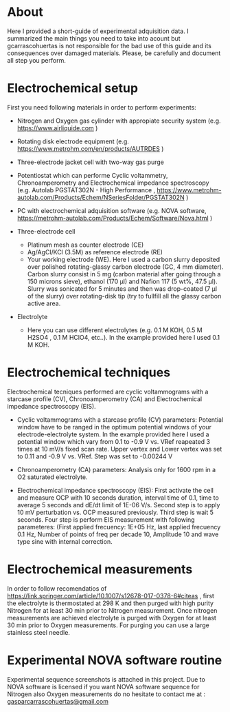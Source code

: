 # About

Here I provided a short-guide of experimental adquisition data. 
I summarized the main things you need to take into acount but gcarrascohuertas is not responsible for the bad use of this guide and its consequences over damaged materials. 
Please, be carefully and document all step you perform.

# Electrochemical setup

First you need following materials in order to perform experiments:

- Nitrogen and Oxygen gas cylinder with appropiate security system (e.g. https://www.airliquide.com )
- Rotating disk electrode equipment (e.g. https://www.metrohm.com/en/products/AUTRDES )
- Three-electrode jacket cell with two-way gas purge
- Potentiostat which can performe Cyclic voltammetry, Chronoamperometry and Electrochemical impedance spectroscopy (e.g. Autolab PGSTAT302N - High Performance , https://www.metrohm-autolab.com/Products/Echem/NSeriesFolder/PGSTAT302N )
- PC with electrochemical adquisition software (e.g. NOVA software,  https://metrohm-autolab.com/Products/Echem/Software/Nova.html )

- Three-electrode cell

    - Platinum mesh as counter electrode (CE)
    - Ag/AgCl/KCl (3.5M) as reference electrode (RE)
    - Your working electrode (WE). Here I used a carbon slurry deposited over polished rotating-glassy carbon electrode (GC, 4 mm diameter). Carbon slurry consist in 5 mg (carbon  material after going through a 150 microns sieve), ethanol (170 µl) and Nafion 117 (5 wt%, 47.5 µl). Slurry was sonicated for 5 minutes and then was drop-coated (7 µl of the slurry) over rotating-disk tip (try to fullfill all the glassy carbon active area.


- Electrolyte
    - Here you can use different electrolytes (e.g. 0.1 M KOH, 0.5 M H2SO4 , 0.1 M HClO4, etc..). In the example provided here I used 0.1 M KOH.


# Electrochemical techniques

Electrochemical tecniques performed are cyclic voltammograms with a starcase profile (CV), Chronoamperometry (CA) and Electrochemical impedance spectroscopy (EIS).

   - Cyclic voltammograms with a starcase profile (CV) parameters: Potential window have to be ranged in the optimum potential windows of your electrode-electrolyte system. In the example provided here I used a potential window which vary from 0.1 to -0.9 V  vs. VRef reapeated 3 times at 10 mV/s fixed scan rate. Upper vertex and Lower vertex was set to 0.11 and -0.9 V vs. VRef. Step was set to -0.00244 V
   
   - Chronoamperometry (CA) parameters: Analysis only for 1600 rpm in a O2 saturated electrolyte.
   
   - Electrochemical impedance spectroscopy (EIS): First activate the cell and measure OCP  with 10 seconds duration, interval time of 0.1, time to average 5 seconds and dE/dt limit of 1E-06 V/s. Second step is to apply 10 mV perturbation vs. OCP measured previously. Third step is wait 5 seconds. Four step is perform EIS measurement with following parameteres: (First applied frecuency: 1E+05 Hz, last applied frecuency 0.1 Hz, Number of points of freq per decade 10, Amplitude 10 and wave type sine with internal correction. 

# Electrochemical measurements

In order to follow recomendatios of https://link.springer.com/article/10.1007/s12678-017-0378-6#citeas , first the electrolyte is thermostated at 298 K and then purged with high purity Nitrogen for at least 30 min prior to Nitrogen measurement. Once nitrogen measurements are achieved electrolyte is purged with Oxygen for at least 30 min prior to Oxygen measurements. For purging you can use a large stainless steel needle. 

# Experimental NOVA software routine 

Experimental sequence screenshots is attached in this project.  Due to NOVA software is licensed if you want NOVA software sequence for Nitrogen also Oxygen measurements do no hesitate to contact me at :  gasparcarrascohuertas@gmail.com



 
